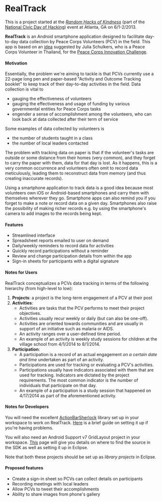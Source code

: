 RealTrack
=========

This is a project started at the [*Random Hacks of Kindness*](http://www.rhok.org/event/atlanta-ga-usa-1) (part of the [National Civic Day of Hacking](http://hackforchange.org/)) event at Atlanta, GA on 6/1-2/2013.

**RealTrack** is an Android smartphone application designed to facilitate day-to-day data collection by Peace Corps Volunteers (PCV) in the field. This app is based on an [idea](http://www.rhok.org/problems/realtrack-app) suggested by Julia Schulkers, who is a Peace Corps Volunteer in Thailand, for the [Peace Corps Innovation Challenge](innovationchallenge.peacecorps.gov).


#### Motivation
Essentially, the problem we're aiming to tackle is that PCVs currently use a 22-page long pen and paper-based "Activity and Outcome Tracking booklet" to keep track of their day-to-day activities in the field. Data collection is vital to

* gauging the effectiveness of volunteers
* gauging the effectiveness and usage of funding by various governmental entities for Peace Corps tasks
* engender a sense of accomplishment among the volunteers, who can look back at data collected after their term of service

Some examples of data collected by volunteers is

* the number of students taught in a class
* the number of local leaders contacted

The problem with tracking data on paper is that if the volunteer's tasks are outside or some distance from their homes (very common), and they forget to carry the paper with them, data for that day is lost. As it happens, this is a very common occurrence and volunteers often omit to record data meticulously, leading them to reconstruct data from memory (and thus creating inaccurate records).

Using a smartphone application to track data is a good idea because most volunteers own iOS or Android-based smartphones and carry them with themselves wherever they go. Smartphone apps can also remind you if you forget to make a note or record data on a given day. Smartphones also raise the possibility of making richer records e.g. by using the smartphone's camera to add images to the records being kept.

#### Features

* Streamlined interface
* Spreadsheet reports emailed to user on demand
* Daily/weekly reminders to record data for activities
* Quickly record participations without a reminder
* Review and change participation details from within the app
* Sign-in sheets for participants with a digital signature

#### Notes for Users
RealTrack conceptualizes a PCVs data tracking in terms of the following hierarchy (from high-level to low):

1. **Projects**: a project is the long-term engagement of a PCV at their post
2. **Activities**:
    * Activities are tasks that the PCV performs to meet their project objectives.
    * Activities usually recur weekly or daily (but can also be one-off).
    * Activities are oriented towards communities and are usually in support of an initiative such as malaria or AIDS.
    * An activity ranges over a user-defined time period.
    * An example of an activity is weekly study sessions for children at the village school from 4/1/2014 to 8/1/2014.
3. **Participation**:
    * A participation is a record of an actual engagement *on a certain date and time* undertaken as part of an activity.
    * Participations are used for tracking or evaluating a PCV's activities.
    * Participations usually have indicators associated with them that are used for tracking.  Indicators are dictated by the project requirements. The most common indicator is the number of individuals that participate on that day.
    *  An example of a participation is a study session that happened on 4/17/2014 as part of the aforementioned activity.

#### Notes for Developers
You will need the excellent [ActionBarSherlock](http://actionbarsherlock.com/download.html) library set up in your workspace to work on RealTrack. [Here](http://stackoverflow.com/a/15244538/611888) is a brief guide on setting it up if you're having problems.

You will also need an Android Support v7 GridLayout project in your workspace. [This](http://developer.android.com/tools/support-library/features.html#v7-gridlayout) page will give you details on where to find the source in the SDK as well as setting it up in Eclipse.

Note that both these projects should be set up as *library projects* in Eclipse.

#### Proposed features

* Create a sign-in sheet so PCVs can collect details on participants
* Recording meetings with local leaders
* Allow PCVs to tweet their accomplishments
* Ability to share images from phone's gallery
